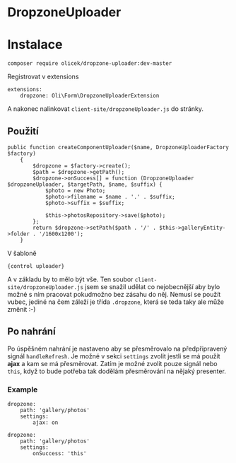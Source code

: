 # DropzoneUploader

Instalace
============

	composer require olicek/dropzone-uploader:dev-master

Registrovat v extensions

```
extensions:
    dropzone: Oli\Form\DropzoneUploaderExtension 
```
    	
A nakonec nalinkovat `client-site/dropzoneUploader.js` do stránky.

## Použití

```
public function createComponentUploader($name, DropzoneUploaderFactory $factory)
	{
		$dropzone = $factory->create();
		$path = $dropzone->getPath();
		$dropzone->onSuccess[] = function (DropzoneUploader $dropzoneUploader, $targetPath, $name, $suffix) {
			$photo = new Photo;
			$photo->filename = $name . '.' . $suffix;
			$photo->suffix = $suffix;

			$this->photosRepository->save($photo);
		};
		return $dropzone->setPath($path . '/' . $this->galleryEntity->folder . '/1600x1200');
	}
```

V šabloně

```
{control uploader}
```

A v základu by to mělo být vše. Ten soubor `client-site/dropzoneUploader.js` jsem se snažil udělat co nejobecnější aby bylo možné s ním pracovat pokudmožno bez zásahu do něj. Nemusí se použít vubec, jediné na čem záleží je třída `.dropzone`, která se teda taky ale může změnit :-)

## Po nahrání

Po úspěšném nahrání je nastaveno aby se přesměrovalo na předpřipravený signál `handleRefresh`.
Je možné v sekci `settings` zvolit jestli se má použít **ajax** a kam se má přesměrovat.
Zatím je možné zvolit pouze signál nebo `this`, když to bude potřeba tak dodělám přesměrování na nějaký presenter.

### Example

```
dropzone:
	path: 'gallery/photos'
	settings:
	    ajax: on
```


```
dropzone:
	path: 'gallery/photos'
	settings:
	    onSuccess: 'this'
```
